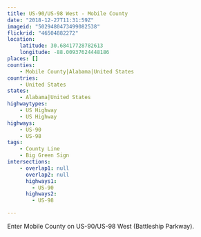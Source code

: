```yaml
---
title: US-90/US-98 West - Mobile County
date: "2018-12-27T11:31:59Z"
imageid: "5029480473499082538"
flickrid: "46504882272"
location:
    latitude: 30.68417728782613
    longitude: -88.00937624448186
places: []
counties:
    - Mobile County|Alabama|United States
countries:
    - United States
states:
    - Alabama|United States
highwaytypes:
    - US Highway
    - US Highway
highways:
    - US-90
    - US-98
tags:
    - County Line
    - Big Green Sign
intersections:
    - overlap1: null
      overlap2: null
      highways1:
        - US-90
      highways2:
        - US-98

---
```

Enter Mobile County on US-90/US-98 West (Battleship Parkway).